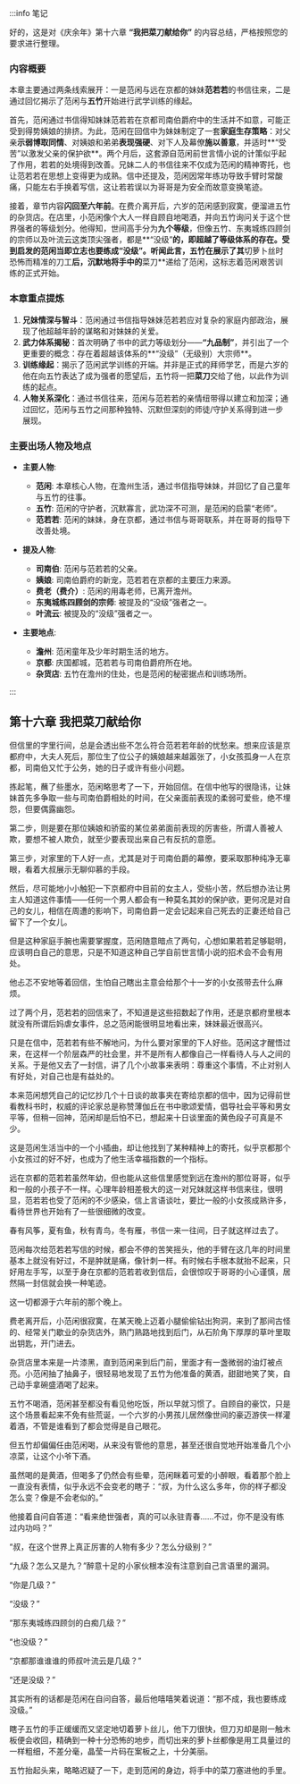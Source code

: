 :::info 笔记

好的，这是对《庆余年》第十六章 **“我把菜刀献给你”** 的内容总结，严格按照您的要求进行整理。

### **内容概要**

本章主要通过两条线索展开：一是范闲与远在京都的妹妹**范若若**的书信往来，二是通过回忆揭示了范闲与**五竹**开始进行武学训练的缘起。

首先，范闲通过书信得知妹妹范若若在京都司南伯爵府中的生活并不如意，可能正受到得势姨娘的排挤。为此，范闲在回信中为妹妹制定了一套**家庭生存策略**：对父亲**示弱博取同情**、对姨娘和弟弟**表现强硬**、对下人及幕僚**施以善意**，并适时**“受苦”以激发父亲的保护欲**。两个月后，这套源自范闲前世言情小说的计策似乎起了作用，若若的处境得到改善。兄妹二人的书信往来不仅成为范闲的精神寄托，也让范若若在思想上变得更为成熟。信中还提及，范闲因常年练功导致手臂时常酸痛，只能左右手换着写信，这让若若误以为哥哥是为安全而故意变换笔迹。

接着，章节内容**闪回至六年前**。在费介离开后，六岁的范闲感到寂寞，便溜进五竹的杂货店。在店里，小范闲像个大人一样自顾自地喝酒，并向五竹询问关于这个世界强者的等级划分。他得知，世间高手分为**九个等级**，但像五竹、东夷城练四顾剑的宗师以及叶流云这类顶尖强者，都是**“没级”**的，即超越了等级体系的存在。受到启发的范闲当即立志也要练成“没级”。听闻此言，五竹在展示了其**切萝卜丝时恐怖而精准的刀工**后，沉默地将手中的**菜刀**递给了范闲，这标志着范闲艰苦训练的正式开始。

### **本章重点提炼**

1.  **兄妹情深与智斗**：范闲通过书信指导妹妹范若若应对复杂的家庭内部政治，展现了他超越年龄的谋略和对妹妹的关爱。
2.  **武力体系揭秘**：首次明确了书中的武力等级划分——**“九品制”**，并引出了一个更重要的概念：存在着超越该体系的**“没级”（无级别）大宗师**。
3.  **训练缘起**：揭示了范闲武学训练的开端。并非是正式的拜师学艺，而是六岁的他在向五竹表达了成为强者的愿望后，五竹将一把**菜刀**交给了他，以此作为训练的起点。
4.  **人物关系深化**：通过书信往来，范闲与范若若的亲情纽带得以建立和加深；通过回忆，范闲与五竹之间那种独特、沉默但深刻的师徒/守护关系得到进一步展现。

### **主要出场人物及地点**

*   **主要人物**:
    *   **范闲**: 本章核心人物，在澹州生活，通过书信指导妹妹，并回忆了自己童年与五竹的往事。
    *   **五竹**: 范闲的守护者，沉默寡言，武功深不可测，是范闲的启蒙“老师”。
    *   **范若若**: 范闲的妹妹，身在京都，通过书信与哥哥联系，并在哥哥的指导下改善处境。

*   **提及人物**:
    *   **司南伯**: 范闲与范若若的父亲。
    *   **姨娘**: 司南伯爵府的新宠，范若若在京都的主要压力来源。
    *   **费老（费介）**: 范闲的用毒老师，已离开澹州。
    *   **东夷城练四顾剑的宗师**: 被提及的“没级”强者之一。
    *   **叶流云**: 被提及的“没级”强者之一。

*   **主要地点**:
    *   **澹州**: 范闲童年及少年时期生活的地方。
    *   **京都**: 庆国都城，范若若与司南伯爵府所在地。
    *   **杂货店**: 五竹在澹州的住处，也是范闲的秘密据点和训练场所。

:::

## 第十六章 **我把菜刀献给你**

但信里的字里行间，总是会透出些不怎么符合范若若年龄的忧愁来。想来应该是京都府中，大夫人死后，那位生了位公子的姨娘越来越嚣张了，小女孩孤身一人在京都，司南伯又忙于公务，她的日子或许有些小问题。

拣起笔，蘸了些墨水，范闲略思考了一下，开始回信。在信中他写的很隐讳，让妹妹首先多争取一些与司南伯爵相处的时间，在父亲面前表现的柔弱可爱些，绝不埋怨，但要偶露幽怨。

第二步，则是要在那位姨娘和骄蛮的某位弟弟面前表现的厉害些，所谓人善被人欺，要想不被人欺负，就至少要表现出来自己有反抗的意愿。

第三步，对家里的下人好一点，尤其是对于司南伯爵的幕僚，要采取那种纯净无辜眼，看着大叔展示无聊仰慕的手段。

然后，尽可能地小小触犯一下京都府中目前的女主人，受些小苦，然后想办法让男主人知道这件事情——任何一个男人都会有一种莫名其妙的保护欲，更何况是对自己的女儿，相信在周遭的影响下，司南伯爵一定会记起来自己死去的正妻还给自己留下了一个女儿。

但是这种家庭手腕也需要掌握度，范闲随意暗点了两句，心想如果若若足够聪明，应该明白自己的意思，只是不知道这种自己学自前世言情小说的招术会不会有用处。

他忐忑不安地等着回信，生怕自己瞎出主意会给那个十一岁的小女孩带去什么麻烦。

过了两个月，范若若的回信来了，不知道是这些招数起了作用，还是京都府里根本就没有所谓后妈虐女事件，总之范闲能很明显地看出来，妹妹最近很高兴。

只是在信中，范若若有些不解地问，为什么要对家里的下人好些。范闲这才醒悟过来，在这样一个阶层森严的社会里，并不是所有人都像自己一样看待人与人之间的关系。于是他又去了一封信，讲了几个小故事来表明：尊重这个事情，不止对别人有好处，对自己也是有益处的。

本来范闲想凭自己的记忆抄几个十日谈的故事夹在寄给京都的信中，因为记得前世看教科书时，权威的评论家总是称赞薄伽丘在书中歌颂爱情，倡导社会平等和男女平等，但稍一回神，范闲却是后怕不已，想起来十日谈里面的黄色段子可真是不少。

这是范闲生活当中的一个小插曲，却让他找到了某种精神上的寄托，似乎京都那个小女孩过的好不好，也成为了他生活幸福指数的一个指标。

远在京都的范若若虽然年幼，但也能从这些信里感觉到远在澹州的那位哥哥，似乎和一般的小孩子不一样。心理年龄相差极大的这一对兄妹就这样书信来往，很明显，范若若也受了范闲的不少感染，信上言语谈吐，要比一般的小女孩成熟许多，看待世界也开始有了一些很细微的改变。

春有风筝，夏有鱼，秋有青鸟，冬有雁，书信一来一往间，日子就这样过去了。

范闲每次给范若若写信的时候，都会不停的苦笑摇头，他的手臂在这几年的时间里基本上就没有好过，不是肿就是痛，像针刺一样。有时候右手根本就抬不起来，只好用左手写，以至于身在京都的范若若收到信后，会很惊叹于哥哥的小心谨慎，居然隔一封信就会换一种笔迹。

这一切都源于六年前的那个晚上。

费老离开后，小范闲很寂寞，在某天晚上迈着小腿偷偷钻出狗洞，来到了那间古怪的、经常关门歇业的杂货店外，熟门熟路地找到后门，从石阶角下厚厚的草叶里取出钥匙，开门进去。

杂货店里本来是一片漆黑，直到范闲来到后门前，里面才有一盏微弱的油灯被点亮。小范闲抽了抽鼻子，很轻易地发现了五竹为他准备的黄酒，甜甜地笑了笑，自己动手拿碗盛酒喝了起来。

五竹不喝酒，范闲甚至都没有看见他吃饭，所以早就习惯了。自顾自的豪饮，只是这个场景看起来不免有些荒诞，一个六岁的小男孩儿居然像世间的豪迈游侠一样灌着酒，不管是谁看到了都会觉得是自己眼花。

但五竹却偏偏任由范闲喝，从来没有管他的意思，甚至还很自觉地开始准备几个小凉菜，让这个小爷下酒。

虽然喝的是黄酒，但喝多了仍然会有些晕，范闲眯着可爱的小醉眼，看着那个脸上一直没有表情，似乎永远不会变老的瞎子：“叔，为什么这么多年，你的样子都没怎么变？像是不会老似的。”

他接着自问自答道：“看来绝世强者，真的可以永驻青春……不过，你不是没有练过内功吗？”

“叔，在这个世界上真正厉害的人物有多少？怎么分级别？”

“九级？怎么又是九？”醉意十足的小家伙根本没有注意到自己言语里的漏洞。

“你是几级？”

“没级？”

“那东夷城练四顾剑的白痴几级？”

“也没级？”

“京都那谁谁谁的师叔叶流云是几级？”

“还是没级？”

其实所有的话都是范闲在自问自答，最后他嘻嘻笑着说道：“那不成，我也要练成没级。”

瞎子五竹的手正缓缓而又坚定地切着萝卜丝儿，他下刀很快，但刀刃却是刚一触木板便会收回，精确到一种十分恐怖的地步，而切出来的萝卜丝都像是用工具量过的一样粗细，不差分毫，晶莹一片码在案板之上，十分美丽。

五竹抬起头来，略略迟疑了一下，走到范闲的身边，将手中的菜刀塞进他的手里。

